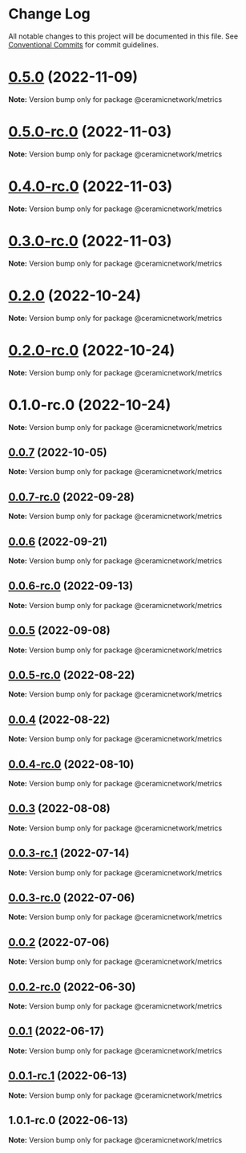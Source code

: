 # Change Log

All notable changes to this project will be documented in this file.
See [Conventional Commits](https://conventionalcommits.org) for commit guidelines.

# [0.5.0](https://github.com/ceramicnetwork/js-ceramic/compare/@ceramicnetwork/metrics@0.5.0-rc.0...@ceramicnetwork/metrics@0.5.0) (2022-11-09)

**Note:** Version bump only for package @ceramicnetwork/metrics





# [0.5.0-rc.0](https://github.com/ceramicnetwork/js-ceramic/compare/@ceramicnetwork/metrics@0.4.0-rc.0...@ceramicnetwork/metrics@0.5.0-rc.0) (2022-11-03)

**Note:** Version bump only for package @ceramicnetwork/metrics





# [0.4.0-rc.0](https://github.com/ceramicnetwork/js-ceramic/compare/@ceramicnetwork/metrics@0.3.0-rc.0...@ceramicnetwork/metrics@0.4.0-rc.0) (2022-11-03)

**Note:** Version bump only for package @ceramicnetwork/metrics





# [0.3.0-rc.0](https://github.com/ceramicnetwork/js-ceramic/compare/@ceramicnetwork/metrics@0.2.0...@ceramicnetwork/metrics@0.3.0-rc.0) (2022-11-03)

**Note:** Version bump only for package @ceramicnetwork/metrics





# [0.2.0](https://github.com/ceramicnetwork/js-ceramic/compare/@ceramicnetwork/metrics@0.2.0-rc.0...@ceramicnetwork/metrics@0.2.0) (2022-10-24)

**Note:** Version bump only for package @ceramicnetwork/metrics





# [0.2.0-rc.0](https://github.com/ceramicnetwork/js-ceramic/compare/@ceramicnetwork/metrics@0.0.7...@ceramicnetwork/metrics@0.2.0-rc.0) (2022-10-24)

**Note:** Version bump only for package @ceramicnetwork/metrics





# 0.1.0-rc.0 (2022-10-24)

**Note:** Version bump only for package @ceramicnetwork/metrics





## [0.0.7](/compare/@ceramicnetwork/metrics@0.0.7-rc.0...@ceramicnetwork/metrics@0.0.7) (2022-10-05)

**Note:** Version bump only for package @ceramicnetwork/metrics





## [0.0.7-rc.0](/compare/@ceramicnetwork/metrics@0.0.6...@ceramicnetwork/metrics@0.0.7-rc.0) (2022-09-28)

**Note:** Version bump only for package @ceramicnetwork/metrics





## [0.0.6](/compare/@ceramicnetwork/metrics@0.0.6-rc.0...@ceramicnetwork/metrics@0.0.6) (2022-09-21)

**Note:** Version bump only for package @ceramicnetwork/metrics





## [0.0.6-rc.0](/compare/@ceramicnetwork/metrics@0.0.5...@ceramicnetwork/metrics@0.0.6-rc.0) (2022-09-13)

**Note:** Version bump only for package @ceramicnetwork/metrics





## [0.0.5](/compare/@ceramicnetwork/metrics@0.0.5-rc.0...@ceramicnetwork/metrics@0.0.5) (2022-09-08)

**Note:** Version bump only for package @ceramicnetwork/metrics





## [0.0.5-rc.0](https://github.com/ceramicnetwork/js-ceramic/compare/@ceramicnetwork/metrics@0.0.4...@ceramicnetwork/metrics@0.0.5-rc.0) (2022-08-22)

**Note:** Version bump only for package @ceramicnetwork/metrics





## [0.0.4](https://github.com/ceramicnetwork/js-ceramic/compare/@ceramicnetwork/metrics@0.0.4-rc.0...@ceramicnetwork/metrics@0.0.4) (2022-08-22)

**Note:** Version bump only for package @ceramicnetwork/metrics





## [0.0.4-rc.0](https://github.com/ceramicnetwork/js-ceramic/compare/@ceramicnetwork/metrics@0.0.3...@ceramicnetwork/metrics@0.0.4-rc.0) (2022-08-10)

**Note:** Version bump only for package @ceramicnetwork/metrics





## [0.0.3](/compare/@ceramicnetwork/metrics@0.0.3-rc.1...@ceramicnetwork/metrics@0.0.3) (2022-08-08)

**Note:** Version bump only for package @ceramicnetwork/metrics





## [0.0.3-rc.1](/compare/@ceramicnetwork/metrics@0.0.3-rc.0...@ceramicnetwork/metrics@0.0.3-rc.1) (2022-07-14)

**Note:** Version bump only for package @ceramicnetwork/metrics





## [0.0.3-rc.0](https://github.com/ceramicnetwork/js-ceramic/compare/@ceramicnetwork/metrics@0.0.2...@ceramicnetwork/metrics@0.0.3-rc.0) (2022-07-06)

**Note:** Version bump only for package @ceramicnetwork/metrics





## [0.0.2](https://github.com/ceramicnetwork/js-ceramic/compare/@ceramicnetwork/metrics@0.0.2-rc.0...@ceramicnetwork/metrics@0.0.2) (2022-07-06)

**Note:** Version bump only for package @ceramicnetwork/metrics





## [0.0.2-rc.0](https://github.com/ceramicnetwork/js-ceramic/compare/@ceramicnetwork/metrics@0.0.1...@ceramicnetwork/metrics@0.0.2-rc.0) (2022-06-30)

**Note:** Version bump only for package @ceramicnetwork/metrics





## [0.0.1](/compare/@ceramicnetwork/metrics@0.0.1-rc.1...@ceramicnetwork/metrics@0.0.1) (2022-06-17)

**Note:** Version bump only for package @ceramicnetwork/metrics





## [0.0.1-rc.1](/compare/@ceramicnetwork/metrics@1.0.1-rc.0...@ceramicnetwork/metrics@0.0.1-rc.1) (2022-06-13)

**Note:** Version bump only for package @ceramicnetwork/metrics





## 1.0.1-rc.0 (2022-06-13)

**Note:** Version bump only for package @ceramicnetwork/metrics
